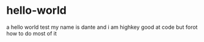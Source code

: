 # hello-world
a hello world test 
my name is dante and i am highkey good at code but forot how to do most of it 
